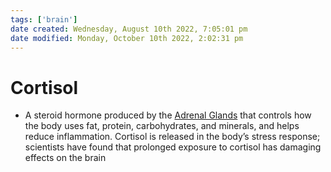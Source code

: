 ```yaml
---
tags: ['brain']
date created: Wednesday, August 10th 2022, 7:05:01 pm
date modified: Monday, October 10th 2022, 2:02:31 pm
---
```


# Cortisol
- A steroid hormone produced by the [Adrenal Glands](Adrenal%20Glands.md) that controls how the body uses fat, protein, carbohydrates, and minerals, and helps reduce inflammation. Cortisol is released in the body’s stress response; scientists have found that prolonged exposure to cortisol has damaging effects on the brain



